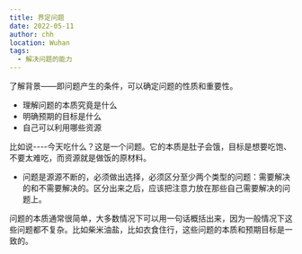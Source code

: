```yaml
---
title: 界定问题
date: 2022-05-11
author: chh
location: Wuhan  
tags: 
  - 解决问题的能力
---
```


了解背景——即问题产生的条件，可以确定问题的性质和重要性。

- 理解问题的本质究竟是什么
- 明确预期的目标是什么
- 自己可以利用哪些资源

比如说----今天吃什么？这是一个问题。它的本质是肚子会饿，目标是想要吃饱、不要太难吃，而资源就是做饭的原材料。


- 问题是源源不断的，必须做出选择，必须区分至少两个类型的问题：需要解决的和不需要解决的。区分出来之后，应该把注意力放在那些自己需要解决的问题上。



问题的本质通常很简单，大多数情况下可以用一句话概括出来，因为一般情况下这些问题都不复杂。比如柴米油盐，比如衣食住行，这些问题的本质和预期目标是一致的。
